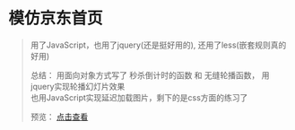 # 模仿京东首页
> 用了JavaScript，也用了jquery(还是挺好用的), 还用了less(嵌套规则真的好用)  
>    
> 总结： 用面向对象方式写了 秒杀倒计时的函数 和 无缝轮播函数， 用jquery实现轮播幻灯片效果  
>        也用JavaScript实现延迟加载图片，剩下的是css方面的练习了  
>    
> 预览： [点击查看](https://zhouyijieqm.github.io/imitate-JD.com/index.html)   

